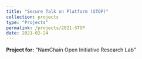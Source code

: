 ```yaml
---
title: "Secure Talk on Platform (STOP)"
collection: projects
type: "Projects"
permalink: /projects/2021-STOP
date: 2021-02-24
---
```


**Project for:** "NamChain Open Initiative Research Lab"
